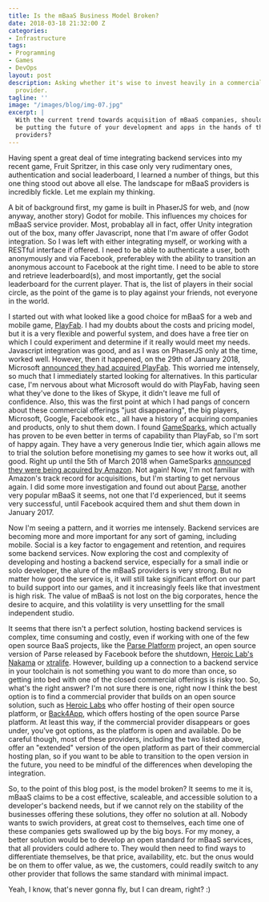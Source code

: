 ```yaml
---
title: Is the mBaaS Business Model Broken?
date: 2018-03-18 21:32:00 Z
categories:
- Infrastructure
tags:
- Programming
- Games
- DevOps
layout: post
description: Asking whether it's wise to invest heavily in a commercial mBaaS service
  provider.
tagline: ''
image: "/images/blog/img-07.jpg"
excerpt: |
  With the current trend towards acquisition of mBaaS companies, should you
  be putting the future of your development and apps in the hands of these
  providers?
---
```


Having spent a great deal of time integrating backend services into my recent
game, Fruit Spritzer, in this case only very rudimentary ones, authentication
and social leaderboard, I learned a number of things, but this one thing stood
out above all else. The landscape for mBaaS providers is incredibly fickle. Let
me explain my thinking.

A bit of background first, my game is built in PhaserJS for web, and (now
anyway, another story) Godot for mobile. This influences my choices for mBaaS
service provider. Most, probablay all in fact, offer Unity integration out of
the box, many offer Javascript, none that I'm aware of offer Godot integration.
So I was left with either integrating myself, or working with a RESTful
interface if offered. I need to be able to authenticate a user, both
anonymously and via Facebook, preferabley with the ability to transition an
anonymous account to Facebook at the right time. I need to be able to store and
retrieve leaderboard(s), and most importantly, get the social leaderboard for
the current player. That is, the list of players in their social circle, as the
point of the game is to play against your friends, not everyone in the world.

I started out with what looked like a good choice for mBaaS for a web and
mobile game, [PlayFab][1]. I had my doubts about the costs and pricing model,
but it is a very flexible and powerful system, and does have a free tier on
which I could experiment and determine if it really would meet my needs.
Javascript integration was good, and as I was on PhaserJS only at the time,
worked well. However, then it happened, on the 29th of January 2018, Microsoft
[announced they had acquired PlayFab][2]. This worried me intensely, so much
that I immediately started looking for alternatives. In this particular case,
I'm nervous about what Microsoft would do with PlayFab, having seen what
they've done to the likes of Skype, it didn't leave me full of confidence.
Also, this was the first point at which I had pangs of concern about these
commercial offerings "just disappearing", the big players, Microsoft, Google,
Facebook etc., all have a history of acquiring companies and products, only to
shut them down. I found [GameSparks][3], which actually has proven to be even
better in terms of capability than PlayFab, so I'm sort of happy again. They
have a very generous Indie tier, which again allows me to trial the solution
before monetising my games to see how it works out, all good. Right up until
the 5th of March 2018 when GameSparks [announced they were being acquired by
Amazon][4]. Not again! Now, I'm not familiar with Amazon's track record for
acquisitions, but I'm starting to get nervous again.  I did some more
investigation and found out about [Parse][5], another very popular mBaaS it
seems, not one that I'd experienced, but it seems very successful, until
Facebook acquired them and shut them down in January 2017.

Now I'm seeing a pattern, and it worries me intensely. Backend services are
becoming more and more important for any sort of gaming, including mobile.
Social is a key factor to engagement and retention, and requires some backend
services. Now exploring the cost and complexity of developing and hosting a
backend service, especially for a small indie or solo developer, the alure of
the mBaaS providers is very strong. But no matter how good the service is, it
will still take significant effort on our part to build support into our games,
and it increasingly feels like that investment is high risk. The value of mBaaS
is not lost on the big corporates, hence the desire to acquire, and this
volatility is very unsettling for the small independent studio. 

It seems that there isn't a perfect solution, hosting backend services is
complex, time consuming and costly, even if working with one of the few open
source BaaS projects, like the [Parse Platform][6] project, an open source
version of Parse released by Facebook before the shutdown, [Heroic Lab's
Nakama][7] or [xtralife][8]. However, building up a connection to a backend
service in your toolchain is not something you want to do more than once, so
getting into bed with one of the closed commercial offerings is risky too. So,
what's the right answer? I'm not sure there is one, right now I think the best
option is to find a commercial provider that builds on an open source solution,
such as [Heroic Labs][7] who offer hosting of their open source platform,
or [Back4App][9], which offers hosting of the open source Parse platform. At
least this way, if the commercial provider disappears or goes under, you've got
options, as the platform is open and available. Do be careful though, most of
these providers, including the two listed above, offer an "extended" version of
the open platform as part of their commercial hosting plan, so if you want to
be able to transition to the open version in the future, you need to be mindful
of the differences when developing the integration.

So, to the point of this blog post, is the model broken? It seems to me it is,
mBaaS claims to be a cost effective, scaleable, and accessible solution
to a developer's backend needs, but if we cannot rely on the stability of the
businesses offering these solutions, they offer no solution at all. Nobody
wants to swich providers, at great cost to themselves, each time one of these
companies gets swallowed up by the big boys. For my money, a better solution
would be to develop an open standard for mBaaS services, that all providers
could adhere to. They would then need to find ways to differentiate themselves,
be that price, availability, etc. but the onus would be on them to offer value,
as we, the customers, could readily switch to any other provider that follows
the same standard with minimal impact. 

Yeah, I know, that's never gonna fly, but I can dream, right? :)


[1]: https://playfab.com/
[2]: https://blogs.microsoft.com/blog/2018/01/29/microsoft-acquires-playfab-accelerating-game-development-innovation-cloud/
[3]: https://www.gamesparks.com/
[4]: https://www.gamesparks.com/blog/gamesparks-joins-amazon/
[5]: https://en.wikipedia.org/wiki/Parse_(platform)
[6]: http://parseplatform.org/
[7]: https://heroiclabs.com/
[8]: http://xtralife.cloud/
[9]: https://www.back4app.com/
